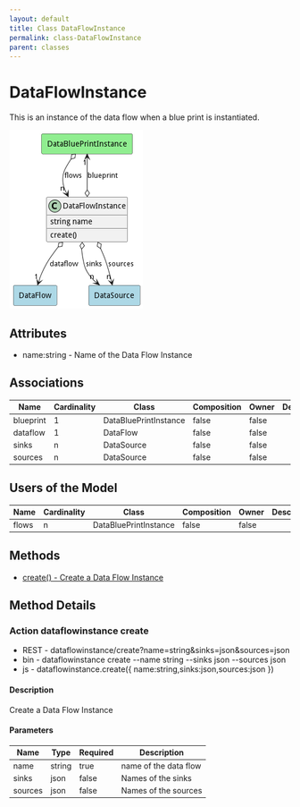 ```yaml
---
layout: default
title: Class DataFlowInstance
permalink: class-DataFlowInstance
parent: classes
---
```


# DataFlowInstance

This is an instance of the data flow when a blue print is instantiated.

![Logical Diagram](./logical.png)

## Attributes

* name:string - Name of the Data Flow Instance


## Associations

| Name | Cardinality | Class | Composition | Owner | Description |
| --- | --- | --- | --- | --- | --- |
| blueprint | 1 | DataBluePrintInstance | false | false |  |
| dataflow | 1 | DataFlow | false | false |  |
| sinks | n | DataSource | false | false |  |
| sources | n | DataSource | false | false |  |



## Users of the Model

| Name | Cardinality | Class | Composition | Owner | Description |
| --- | --- | --- | --- | --- | --- |
| flows | n | DataBluePrintInstance | false | false |  |





## Methods

* [create() - Create a Data Flow Instance](#action-create)


<h2>Method Details</h2>
    
### Action dataflowinstance create



* REST - dataflowinstance/create?name=string&amp;sinks=json&amp;sources=json
* bin - dataflowinstance create --name string --sinks json --sources json
* js - dataflowinstance.create({ name:string,sinks:json,sources:json })

#### Description
Create a Data Flow Instance

#### Parameters

| Name | Type | Required | Description |
|---|---|---|---|
| name | string |true | name of the data flow |
| sinks | json |false | Names of the sinks |
| sources | json |false | Names of the sources |





